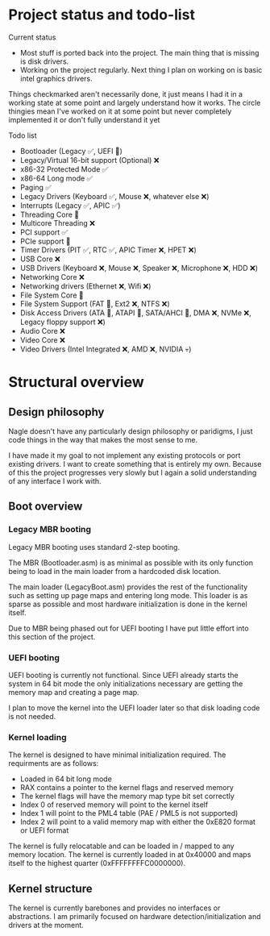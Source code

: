 # Project status and todo-list

Current status
 - Most stuff is ported back into the project. The main thing that is missing is disk drivers.
 - Working on the project regularly. Next thing I plan on working on is basic intel graphics drivers.

Things checkmarked aren't necessarily done, it just means I had it in a working state at some point and largely understand how it works.
The circle thingies mean I've worked on it at some point but never completely implemented it or don't fully understand it yet

Todo list
- Bootloader  (Legacy ✅, UEFI 🔄)
- Legacy/Virtual 16-bit support (Optional) ❌
- x86-32 Protected Mode ✅
- x86-64 Long mode ✅
- Paging ✅ 
- Legacy Drivers (Keyboard ✅, Mouse ❌, whatever else ❌)
- Interrupts (Legacy ✅, APIC ✅)
- Threading Core 🔄
- Multicore Threading ❌
- PCI support ✅
- PCIe support 🔄
- Timer Drivers (PIT ✅, RTC ✅, APIC Timer ❌, HPET ❌)
- USB Core ❌
- USB Drivers (Keyboard ❌, Mouse ❌, Speaker ❌, Microphone ❌, HDD ❌)
- Networking Core ❌
- Networking drivers (Ethernet ❌, Wifi ❌)
- File System Core 🔄
- File System Support (FAT 🔄, Ext2 ❌, NTFS ❌)
- Disk Access Drivers (ATA 🔄, ATAPI 🔄, SATA/AHCI 🔄, DMA ❌, NVMe ❌, Legacy floppy support ❌)
- Audio Core ❌
- Video Core ❌
- Video Drivers (Intel Integrated ❌, AMD ❌, NVIDIA 💀)

# Structural overview

## Design philosophy

Nagle doesn't have any particularly design philosophy or paridigms, I just code things in the way that makes the most sense to me.

I have made it my goal to not implement any existing protocols or port existing drivers. I want to create something that is entirely my own.
Because of this the project progresses very slowly but I again a solid understanding of any interface I work with.

## Boot overview

### Legacy MBR booting

Legacy MBR booting uses standard 2-step booting.

The MBR (Bootloader.asm) is as minimal as possible with its only function being to load in the main loader from a hardcoded disk location.

The main loader (LegacyBoot.asm) provides the rest of the functionality such as setting up page maps and entering long mode. This loader is as sparse as possible and most hardware initialization is done in the kernel itself.

Due to MBR being phased out for UEFI booting I have put little effort into this section of the project.

### UEFI booting

UEFI booting is currently not functional. Since UEFI already starts the system in 64 bit mode the only initializations necessary are getting the memory map and creating a page map.

I plan to move the kernel into the UEFI loader later so that disk loading code is not needed.

### Kernel loading

The kernel is designed to have minimal initialization required. The requirments are as follows:
 - Loaded in 64 bit long mode
 - RAX contains a pointer to the kernel flags and reserved memory
 - The kernel flags will have the memory map type bit set correctly
 - Index 0 of reserved memory will point to the kernel itself
 - Index 1 will point to the PML4 table (PAE / PML5 is not supported)
 - Index 2 will point to a valid memory map with either the 0xE820 format or UEFI format

The kernel is fully relocatable and can be loaded in / mapped to any memory location. The kernel is currently loaded in at 0x40000 and maps itself to the highest quarter (0xFFFFFFFFC0000000).

## Kernel structure

The kernel is currently barebones and provides no interfaces or abstractions. I am primarily focused on hardware detection/initialization and drivers at the moment.